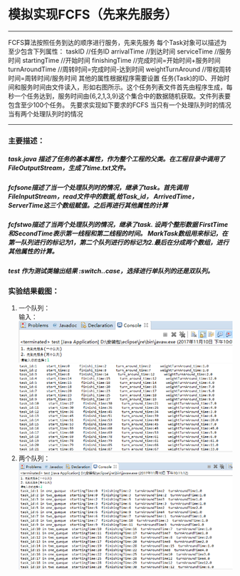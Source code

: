 模拟实现FCFS（先来先服务）
=======

----------------------------------------------------------------------------------------
FCFS算法按照任务到达的顺序进行服务，先来先服务
每个Task对象可以描述为至少包含下列属性：
taskID //任务ID
arrivalTime //到达时间
serviceTime //服务时间
startingTime //开始时间
finishingTime //完成时间=开始时间+服务时间
turnAroundTime //周转时间=完成时间-达到时间
weightTurnAround //带权周转时间=周转时间/服务时间
其他的属性根据程序需要设置
任务(Task)的ID、开始时间和服务时间由文件读入，形如右图所示。这个任务列表文件首先由程序生成，每秒一个任务达到，服务时间由{6,2,1,3,9}这个集合中的数据随机获取。文件列表要包含至少100个任务。
先要求实现如下要求的FCFS
当只有一个处理队列时的情况
当有两个处理队列时的情况

--------------------------------------------------------------------------------------------
### 主要描述：
##### task.java 描述了任务的基本属性，作为整个工程的父类。在工程目录中调用了FileOutputStream，生成了time.txt文件。


##### fcfsone描述了当一个处理队列时的情况，继承了task。首先调用 FileInputStream，read文件中的数据,给Task_id， ArrivedTime，ServerTime这三个数组赋值。之后再进行其他属性的计算

##### fcfstwo描述了当两个处理队列的情况，继承了task. 设两个整形数据 FirstTime和SecondTime表示第一线程和第二线程的时间。 MarkTask数组用来标记，在第一队列进行的标记为1，第二个队列进行的标记为2.最后在分成两个数组，进行其他属性的计算。

##### test 作为测试类输出结果 :switch..case，选择进行单队列的还是双队列。
  

### 实验结果截图：
 
1. 一个队列：<br>输入：<br>
![](https://github.com/123012013021/javaSpace/blob/master/Fcfs/img/1.png)<br>
![](https://github.com/123012013021/javaSpace/blob/master/Fcfs/img/2.png)<br>
2. 两个队列：<br>
![](https://github.com/123012013021/javaSpace/blob/master/Fcfs/img/3.png)<br>



